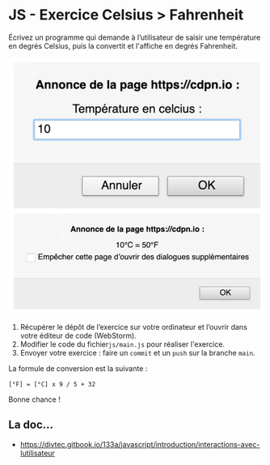 # JS - Exercice Celsius > Fahrenheit

Écrivez un programme qui demande à l’utilisateur de saisir une température en degrés Celsius,
puis la convertit et l'affiche en degrés Fahrenheit.

![Exemple de solution](img/capture-ecran-solution.png)
1. Récupérer le dépôt de l’exercice sur votre ordinateur et l’ouvrir dans 
   votre éditeur de code (WebStorm).
1. Modifier le code du fichier`js/main.js` pour réaliser l'exercice.
1. Envoyer votre exercice : faire un `commit` et un `push` sur la branche 
   `main`.

La formule de conversion est la suivante :

```
[°F] = [°C] x 9 / 5 + 32
```

Bonne chance !

## La doc...

* https://divtec.gitbook.io/133a/javascript/introduction/interactions-avec-lutilisateur
